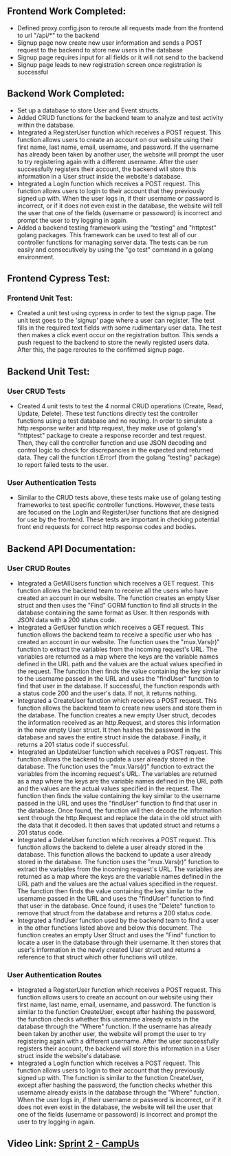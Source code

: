 ## Frontend Work Completed:
- Defined proxy.config.json to reroute all requests made from the frontend to url "/api/*" to the backend
- Signup page now create new user information and sends a POST request to the backend to store new users in the database
- Signup page requires input for all fields or it will not send to the backend
- Signup page leads to new registration screen once registration is successful

## Backend Work Completed:
- Set up a database to store User and Event structs.
- Added CRUD functions for the backend team to analyze and test activity within the database.
- Integrated a RegisterUser function which receives a POST request. This function allows users to create an account on our website using their first name, last name, email, username, and password. If the username has already been taken by another user, the website will prompt the user to try registering again with a different username. After the user successfully registers their account, the backend will store this information in a User struct inside the website's database. 
- Integrated a LogIn function which receives a POST request. This function allows users to login to their account that they previously signed up with. When the user logs in, if their username or password is incorrect, or if it does not even exist in the database, the website will tell the user that one of the fields (username or passoword) is incorrect and prompt the user to try logging in again.
- Added a backend testing framework using the "testing" and "httptest" golang packages. This framework can be used to test all of our controller functions for managing server data. The tests can be run easily and consecutively by using the "go test" command in a golang environment.

## Frontend Cypress Test:

### Frontend Unit Test:
- Created a unit test using cypress in order to test the signup page. The unit test goes to the 'signup' page where a user can register. The test fills in the required text fields with some rudimentary user data. The test then makes a click event occur on the registration button. This sends a push request to the backend to store the newly registed users data. After this, the page reroutes to the confirmed signup page. 

## Backend Unit Test:
### User CRUD Tests
- Created 4 unit tests to test the 4 normal CRUD operations (Create, Read, Update, Delete). These test functions directly test the controller functions using a test database and no routing. In order to simulate a http response writer and http request, they make use of golang's "httptest" package to create a response recorder and test request. Then, they call the controller function and use JSON decoding and control logic to check for discrepancies in the expected and returned data. They call the function t.Errorf (from the golang "testing" package) to report failed tests to the user.

### User Authentication Tests
- Similar to the CRUD tests above, these tests make use of golang testing frameworks to test specific controller functions. However, these tests are focused on the LogIn and RegisterUser functions that are designed for use by the frontend. These tests are important in checking potential front end requests for correct http response codes and bodies. 

## Backend API Documentation:
### User CRUD Routes
- Integrated a GetAllUsers function which receives a GET request. This function allows the backend team to receive all the users who have created an account in our website. The function creates an empty User struct and then uses the "Find" GORM function to find all structs in the database containing the same format as User. It then responds with JSON data with a 200 status code.
- Integrated a GetUser function which receives a GET request. This function allows the backend team to receive a specific user who has created an account in our website. The function uses the "mux.Vars(r)" function to extract the variables from the incoming request's URL. The variables are returned as a map where the keys are the variable names defined in the URL path and the values are the actual values specified in the request. The function then finds the value containing the key similar to the username passed in the URL and uses the "findUser" function to find that user in the database. If successful, the function responds with a status code 200 and the user's data. If not, it returns nothing. 
- Integrated a CreateUser function which receives a POST request. This function allows the backend team to create new users and store them in the database. The function creates a new empty User struct, decodes the information received as an http.Request, and stores this information in the new empty User struct. It then hashes the password in the database and saves the entire struct inside the database. Finally, it returns a 201 status code if successful.
- Integrated an UpdateUser function which receives a POST request. This function allows the backend to update a user already stored in the database. The function uses the "mux.Vars(r)" function to extract the variables from the incoming request's URL. The variables are returned as a map where the keys are the variable names defined in the URL path and the values are the actual values specified in the request. The function then finds the value containing the key similar to the username passed in the URL and uses the "findUser" function to find that user in the database. Once found, the function will then decode the information sent through the http.Request and replace the data in the old struct with the data that it decoded. It then saves that updated struct and returns a 201 status code.
- Integrated a DeleteUser function which receives a POST request. This function allows the backend to delete a user already stored in the database. This function allows the backend to update a user already stored in the database. The function uses the "mux.Vars(r)" function to extract the variables from the incoming request's URL. The variables are returned as a map where the keys are the variable names defined in the URL path and the values are the actual values specified in the request. The function then finds the value containing the key similar to the username passed in the URL and uses the "findUser" function to find that user in the database. Once found, it uses the "Delete" function to remove that struct from the database and returns a 200 status code.
- Integrated a findUser function used by the backend team to find a user in the other functions listed above and below this document. The function creates an empty User Struct and uses the "Find" function to locate a user in the database through their username. It then stores that user's information in the newly created User struct and returns a reference to that struct which other functions will utilize.

### User Authentication Routes
- Integrated a RegisterUser function which receives a POST request. This function allows users to create an account on our website using their first name, last name, email, username, and password. The function is similar to the function CreateUser, except after hashing the password, the function checks whether this username already exists in the database through the "Where" function. If the username has already been taken by another user, the website will prompt the user to try registering again with a different username. After the user successfully registers their account, the backend will store this information in a User struct inside the website's database.   
- Integrated a LogIn function which receives a POST request. This function allows users to login to their account that they previously signed up with. The function is similar to the function CreateUser, except after hashing the password, the function checks whether this username already exists in the database through the "Where" function. When the user logs in, if their username or password is incorrect, or if it does not even exist in the database, the website will tell the user that one of the fields (username or passoword) is incorrect and prompt the user to try logging in again.

## Video Link: [Sprint 2 - CampUs](https://youtu.be/17yggggkEFY)
